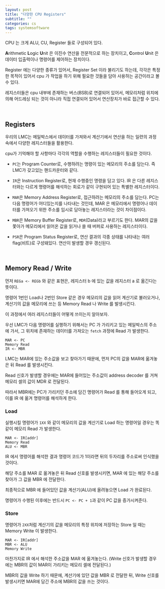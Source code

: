 ```yaml
---
layout: post
title: "다양한 CPU Registers"
subtitle: ""
categories: cs
tags: systemsoftware
---
```


CPU 는 크게 ALU, CU, Register 들로 구성되어 있다.

**A**rithmetic **L**ogic **U**nit 은 이진수 연산을 전문적으로 하는 장치이고, **C**ontrol **U**nit 은 데이터 입출력이나 명령어를 제어하는 장치이다. 

Register 에는 다양한 종류가 있어서, Register Set 이라 불리기도 하는데, 각각은 특정한 목적이 있어서 cpu 가 작업을 하기 위해 필요한 것들을 담아 사용하는 공간이라고 볼 수 있다.

레지스터들은 cpu 내부에 존재하는 버스(BSB)로 연결되어 있어서, 메모리처럼 위치에 의해 어드레싱 되는 것이 아니라 직접 연결되어 있어서 연산장치가 바로 접근할 수 있다.

<br>

## Registers

우리의 LMC는 메일박스에서 데이터를 가져와서 계산기에서 연산을 하는 일련의 과정 속에서 다양한 레지스터들을 활용한다.

cpu가 기억해야 할 사항마다 각각의 역할을 수행하는 레지스터들이 필요한 것이다.

- ```PC```는 Program Counter로, 수행하려는 명령이 있는 메모리의 주소를 담는다. 즉 LMC가 갖고있는 핸드카운터와 같다.

- ```IR```은 Instruction Register로, 현재 수행중인 명령을 담고 있다. IR 은 다른 레지스터와는 다르게 명령어를 해석하는 회로가 같이 구현되어 있는 특별한 레지스터이다.

- ```MAR```은 Memory Address Register로, 접근하려는 메모리의 주소를 담는다. PC는 다음 명령어가 어디있는지를 나타내는 것인데, MAR 은 메모리에서 명령어나 데이터를 가져오기 위한 주소를 임시로 담아놓는 레지스터라는 것이 차이점이다.

- ```MBR```은 Memory Buffer Register로, ```MDR```(Data)라고 부르기도 한다. MAR의 값을 쫓아가 메모리에서 읽어온 값을 읽거나 쓸 때 버퍼로 사용하는 레지스터이다.

- ```PSR```은 Program Status Register로, 연산 결과의 각종 상태를 나타내는 여러 flag(비트)로 구성돼있다. 연산이 발생할 경우 갱신된다.

<br>

## Memory Read / Write

먼저 ```REGa <- REGb``` 와 같은 표현은, 레지스터 b 에 있는 값을 레지스터 a 로 옮긴다는 뜻이다.

명령어 1번인 Load나 2번인 Store 같은 경우 메모리의 값을 읽어 계산기로 불러오거나, 계산기의 값을 메모리에 쓰는 등 Memory Read 나 Write 를 발생시킨다.

이 과정에서 여러 레지스터들이 어떻게 쓰이는지 알아보자.

우선 LMC가 다음 명령어를 실행하기 위해서는 PC 가 가리키고 있는 메일박스의 주소에 가서, 그 위치에 존재하는 데이터를 가져오는 ```fetch``` 과정에 Read 가 발생한다.

```
MAR <- PC
Memory Read
IR <- MBR
```

LMC는 MAR에 있는 주소값을 보고 찾아가기 때문에, 먼저 PC의 값을 MAR에 옮겨놓은 뒤 Read 를 발생시킨다.

Read 신호가 발생할 경우에는 MAR에 들어있는 주소값이 address decoder 를 거쳐 메모리 셀의 값이 MDR 로 전달된다.

따라서 MBR에는 PC가 가리키던 주소에 담긴 명령어가 Read 를 통해 들어오게 되고, 이를 IR 에 옮겨 명령어를 해석하게 한다.

### Load

실행시킬 명령어가 ```1XX``` 와 같이 메모리의 값을 계산기로 Load 하는 명령어일 경우는 똑같이 메모리 Read 가 발생한다.

```
MAR <- IR[addr]
Memory Read
ALU <- MBR
```

IR 에서 명령어를 해석한 결과 명령어 코드가 1이라면 뒤의 두자리를 주소로써 인식했을 것이다.

해당 주소를 MAR 로 옮겨놓은 뒤 Read 신호를 발생시키면, MAR 에 있는 해당 주소를 찾아가 그 값을 MBR 에 전달한다.

최종적으로 MBR 에 들어있던 값을 계산기(ALU)에 올려놓으면 Load 가 완료된다.

명령어가 수행된 이후에는 반드시 ```PC <- PC + 1```과 같이 PC 값을 증가시켜준다.

### Store

명령어가 ```2XX```처럼 계산기의 값을 메모리의 특정 위치에 저장하는 Store 일 때는 Memory Write 이 발생한다.

```
MAR <- IR[addr]
MBR <- ALU
Memory Write
```

마찬가지로 IR 에서 해석한 주소값을 MAR 에 옮겨놓는다. (Write 신호가 발생할 경우에는 MBR의 값이 MAR이 가리키는 메모리 셀에 전달된다.)

MBR의 값을 Write 하기 때문에, 계산기에 있던 값을 MBR 로 전달한 뒤, Write 신호를 발생시키면 MAR에 담긴 주소에 MBR의 값을 쓰는 것이다.
